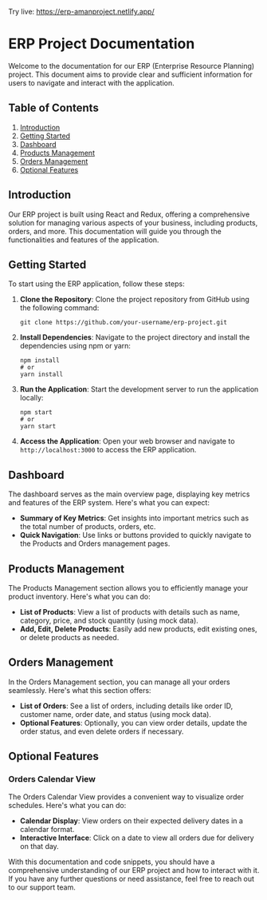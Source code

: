 Try live: https://erp-amanproject.netlify.app/


# ERP Project Documentation

Welcome to the documentation for our ERP (Enterprise Resource Planning) project. This document aims to provide clear and sufficient information for users to navigate and interact with the application.

## Table of Contents

1. [Introduction](#introduction)
2. [Getting Started](#getting-started)
3. [Dashboard](#dashboard)
4. [Products Management](#products-management)
5. [Orders Management](#orders-management)
6. [Optional Features](#optional-features)

## Introduction

Our ERP project is built using React and Redux, offering a comprehensive solution for managing various aspects of your business, including products, orders, and more. This documentation will guide you through the functionalities and features of the application.

## Getting Started

To start using the ERP application, follow these steps:

1. **Clone the Repository**: Clone the project repository from GitHub using the following command:
   ```
   git clone https://github.com/your-username/erp-project.git
   ```

2. **Install Dependencies**: Navigate to the project directory and install the dependencies using npm or yarn:
   ```
   npm install
   # or
   yarn install
   ```

3. **Run the Application**: Start the development server to run the application locally:
   ```
   npm start
   # or
   yarn start
   ```

4. **Access the Application**: Open your web browser and navigate to `http://localhost:3000` to access the ERP application.

## Dashboard

The dashboard serves as the main overview page, displaying key metrics and features of the ERP system. Here's what you can expect:

- **Summary of Key Metrics**: Get insights into important metrics such as the total number of products, orders, etc.
- **Quick Navigation**: Use links or buttons provided to quickly navigate to the Products and Orders management pages.

## Products Management

The Products Management section allows you to efficiently manage your product inventory. Here's what you can do:

- **List of Products**: View a list of products with details such as name, category, price, and stock quantity (using mock data).
- **Add, Edit, Delete Products**: Easily add new products, edit existing ones, or delete products as needed.

## Orders Management

In the Orders Management section, you can manage all your orders seamlessly. Here's what this section offers:

- **List of Orders**: See a list of orders, including details like order ID, customer name, order date, and status (using mock data).
- **Optional Features**: Optionally, you can view order details, update the order status, and even delete orders if necessary.

## Optional Features

### Orders Calendar View

The Orders Calendar View provides a convenient way to visualize order schedules. Here's what you can do:

- **Calendar Display**: View orders on their expected delivery dates in a calendar format.
- **Interactive Interface**: Click on a date to view all orders due for delivery on that day.



With this documentation and code snippets, you should have a comprehensive understanding of our ERP project and how to interact with it. If you have any further questions or need assistance, feel free to reach out to our support team.

